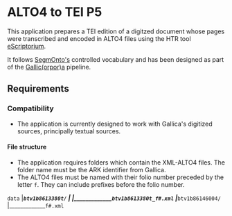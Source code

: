# ALTO4 to TEI P5
This application prepares a TEI edition of a digitzed document whose pages were transcribed and encoded in ALTO4 files using the HTR tool [eScriptorium](https://traces6.paris.inria.fr/).

It follows [SegmOnto's](https://github.com/SegmOnto/) controlled vocabulary and has been designed as part of the [Gallic(orpor)a](https://github.com/Gallicorpora) pipeline.

## Requirements
### Compatibility
- The application is currently designed to work with Gallica's digitized sources, principally textual sources.

#### File structure
- The application requires folders which contain the XML-ALTO4 files. The folder name must be the ARK identifier from Gallica.
- The ALTO4 files must be named with their folio number preceded by the letter `f`. They can include prefixes before the folio number.

`data`
    |_____`btv1b8613380t/`
    |       |_____________`btv1b8613380t_f#.xml`
    |_____`btv1b86146004/`
            |_____________`f#.xml`    
